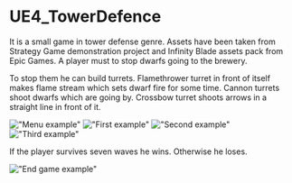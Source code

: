 # UE4_TowerDefence
It is a small game in tower defense genre. Assets have been taken from Strategy Game demonstration project and Infinity Blade 
assets pack from Epic Games. A player must to stop dwarfs going to the brewery. 

To stop them he can build turrets. Flamethrower turret in front of itself makes flame stream which sets dwarf fire for some time. 
Cannon turrets shoot dwarfs which are going by. Crossbow turret shoots arrows in a straight line in front of it.  

!["Menu example"](Screenshots/menu.png) 
!["First example"](Screenshots/first_example.PNG) 
!["Second example"](Screenshots/second_example.png)
!["Third example"](Screenshots/third_example.png) 

If the player survives seven waves he wins. Otherwise he loses.

!["End game example"](Screenshots/victory.png) 
